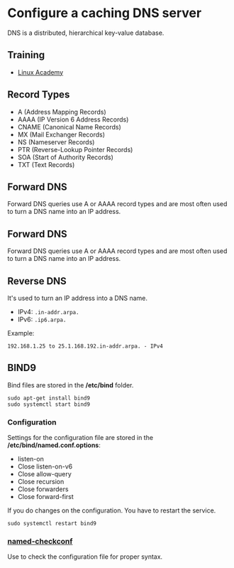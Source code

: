 # Configure a caching DNS server
DNS is a distributed, hierarchical key-value database. 

## Training
* [Linux Academy](https://linuxacademy.com/cp/courses/lesson/course/5415/lesson/1/module/428)

## Record Types
* A (Address Mapping Records)
* AAAA (IP Version 6 Address Records)
* CNAME (Canonical Name Records)
* MX (Mail Exchanger Records)
* NS (Nameserver Records)
* PTR (Reverse-Lookup Pointer Records)
* SOA (Start of Authority Records)
* TXT (Text Records)

## Forward DNS
Forward DNS queries use A or AAAA record types and are most often used to turn a DNS name into an IP address.

## Forward DNS
Forward DNS queries use A or AAAA record types and are most often used to turn a DNS name into an IP address.

## Reverse DNS
It's used to turn an IP address into a DNS name.
* IPv4: `.in-addr.arpa.`
* IPv6: `.ip6.arpa.`

Example:
```
192.168.1.25 to 25.1.168.192.in-addr.arpa. - IPv4
```

## BIND9
Bind files are stored in the **/etc/bind** folder.
```
sudo apt-get install bind9
sudo systemctl start bind9​​​​​​​
```

### Configuration
Settings for the configuration file are stored in the **/etc/bind/named.conf.options**:
* listen-on
* Close listen-on-v6
* Close allow-query
* Close recursion
* Close forwarders
* Close forward-first

If you do changes on the configuration. You have to restart the service.
```
sudo systemctl restart bind9​​​​​​​
```

### [named-checkconf]()
Use to check the configuration file for proper syntax.